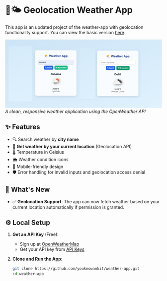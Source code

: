 # 📍🌤️ Geolocation Weather App

This app is an updated project of the weather-app with geolocation functionality support. You can view the basic version [here](https://github.com/youknowankit/weather-app). 

![Weather App Screenshot](./screenshot.png)  
*A clean, responsive weather application using the OpenWeather API*

## ✨ Features
- 🔍 Search weather by **city name**
- 📍 **Get weather by your current location** (Geolocation API)
- 🌡️ Temperature in Celsius
- 🌦️ Weather condition icons
- 📱 Mobile-friendly design
- 🛡️ Error handling for invalid inputs and geolocation access denial

## 🚀 What's New
- ✅ **Geolocation Support**: The app can now fetch weather based on your current location automatically if permission is granted.

## ⚙️ Local Setup

1. **Get an API Key** (Free):
   - Sign up at [OpenWeatherMap](https://openweathermap.org/)
   - Get your API key from [API Keys](https://home.openweathermap.org/api_keys)

2. **Clone and Run the App**:
   ```bash
   git clone https://github.com/youknowankit/weather-app.git
   cd weather-app
